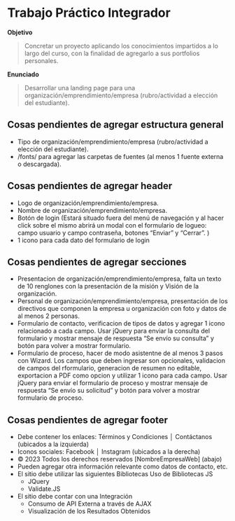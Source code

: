 # Trabajo Práctico Integrador

**Objetivo**
> Concretar un proyecto aplicando los conocimientos impartidos a lo largo del curso, con la finalidad de agregarlo a sus portfolios personales. 

**Enunciado**
>Desarrollar una landing page para una organización/emprendimiento/empresa (rubro/actividad a elección del estudiante).

## Cosas pendientes de agregar estructura general

- Tipo de organización/emprendimiento/empresa (rubro/actividad a elección del estudiante). 
- /fonts/ para agregar las carpetas de fuentes (al menos 1 fuente externa o descargada).

## Cosas pendientes de agregar header

- Logo de organización/emprendimiento/empresa.
- Nombre de organización/emprendimiento/empresa.
- Botón de login (Estará situado fuera del menú de navegación y al hacer click sobre el mismo abrirá un modal con el formulario de logueo: campo usuario y campo contraseña, botones “Enviar” y “Cerrar”. )
- 1 icono para cada dato del formulario de login

## Cosas pendientes de agregar secciones

- Presentacion de organización/emprendimiento/empresa, falta un texto de 10 renglones con la presentación de la misión y Visión de la organización.
- Personal de organización/emprendimiento/empresa, presentación de los directivos que componen la empresa u organización con foto y datos de al menos 2 personas.
- Formulario de contacto, verificacion de tipos de datos y agregar 1 icono relacionado a cada campo. Usar jQuery para enviar la consulta del formulario y mostrar mensaje de respuesta “Se envío su consulta” y botón para volver a mostrar formulario. 
- Formulario de proceso, hacer de modo asistentne de al menos 3 pasos con Wizard. Los campos que deben ingresar son opcionales, validacion de campos del rformulario, generacion de resumen no editable, exportacion a PDF como opcion y utilizar 1 icono para cada campo. Usar jQuery para enviar el formulario de proceso y mostrar mensaje de respuesta “Se envío su solicitud” y botón para volver a mostrar formulario de proceso. 

## Cosas pendientes de agregar footer

- Debe contener los enlaces: Términos y Condiciones │ Contáctanos (ubicados a la izquierda)
- Iconos sociales: Facebook │ Instagram (ubicados a la derecha) 
- © 2023 Todos los derechos reservados [NombreEmpresaWeb] (abajo)
- Pueden agregar otra información relevante como datos de contacto, etc.
- El sitio debe utilizar las siguientes Bibliotecas Uso de Bibliotecas JS 
	- JQuery 
	- Validate.JS 
- El sitio debe contar con una Integración 
	- Consumo de API Externa a través de AJAX 
	- Visualización de los Resultados Obtenidos
